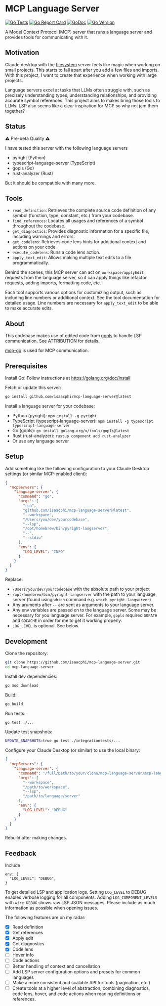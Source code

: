 # MCP Language Server

[![Go Tests](https://github.com/isaacphi/mcp-language-server/actions/workflows/go.yml/badge.svg)](https://github.com/isaacphi/mcp-language-server/actions/workflows/go.yml)
[![Go Report Card](https://goreportcard.com/badge/github.com/isaacphi/mcp-language-server)](https://goreportcard.com/report/github.com/isaacphi/mcp-language-server)
[![GoDoc](https://pkg.go.dev/badge/github.com/isaacphi/mcp-language-server)](https://pkg.go.dev/github.com/isaacphi/mcp-language-server)
[![Go Version](https://img.shields.io/github/go-mod/go-version/isaacphi/mcp-language-server)](https://github.com/isaacphi/mcp-language-server/blob/main/go.mod)

A Model Context Protocol (MCP) server that runs a language server and provides tools for communicating with it.

## Motivation

Claude desktop with the [filesystem](https://github.com/modelcontextprotocol/servers/tree/main/src/filesystem) server feels like magic when working on small projects. This starts to fall apart after you add a few files and imports. With this project, I want to create that experience when working with large projects.

Language servers excel at tasks that LLMs often struggle with, such as precisely understanding types, understanding relationships, and providing accurate symbol references. This project aims to makes bring those tools to LLMs. LSP also seems like a clear inspiration for MCP so why not jam them together?

## Status

⚠️ Pre-beta Quality ⚠️

I have tested this server with the following language servers

- pyright (Python)
- typescript-language-server (TypeScript)
- gopls (Go)
- rust-analyzer (Rust)

But it should be compatible with many more.

## Tools

- `read_definition`: Retrieves the complete source code definition of any symbol (function, type, constant, etc.) from your codebase.
- `find_references`: Locates all usages and references of a symbol throughout the codebase.
- `get_diagnostics`: Provides diagnostic information for a specific file, including warnings and errors.
- `get_codelens`: Retrieves code lens hints for additional context and actions on your code.
- `execute_codelens`: Runs a code lens action.
- `apply_text_edit`: Allows making multiple text edits to a file programmatically.

Behind the scenes, this MCP server can act on `workspace/applyEdit` requests from the language server, so it can apply things like refactor requests, adding imports, formatting code, etc.

Each tool supports various options for customizing output, such as including line numbers or additional context. See the tool documentation for detailed usage. Line numbers are necessary for `apply_text_edit` to be able to make accurate edits.

## About

This codebase makes use of edited code from [gopls](https://go.googlesource.com/tools/+/refs/heads/master/gopls/internal/protocol) to handle LSP communication. See ATTRIBUTION for details.

[mcp-go](https://github.com/mark3labs/mcp-go) is used for MCP communication.

## Prerequisites

Install Go: Follow instructions at <https://golang.org/doc/install>

Fetch or update this server:

```bash
go install github.com/isaacphi/mcp-language-server@latest
```

Install a language server for your codebase:

- Python (pyright): `npm install -g pyright`
- TypeScript (typescript-language-server): `npm install -g typescript typescript-language-server`
- Go (gopls): `go install golang.org/x/tools/gopls@latest`
- Rust (rust-analyzer): `rustup component add rust-analyzer`
- Or use any language server

## Setup

Add something like the following configuration to your Claude Desktop settings (or similar MCP-enabled client):

```json
{
  "mcpServers": {
    "language-server": {
      "command": "go",
      "args": [
        "run",
        "github.com/isaacphi/mcp-language-server@latest",
        "--workspace",
        "/Users/you/dev/yourcodebase",
        "--lsp",
        "/opt/homebrew/bin/pyright-langserver",
        "--",
        "--stdio"
      ],
      "env": {
        "LOG_LEVEL": "INFO"
      }
    }
  }
}
```

Replace:

- `/Users/you/dev/yourcodebase` with the absolute path to your project
- `/opt/homebrew/bin/pyright-langserver` with the path to your language server (found using `which` command e.g. `which pyright-langserver`)
- Any aruments after `--` are sent as arguments to your language server.
- Any env variables are passed on to the language server. Some may be necessary for you language server. For example, `gopls` required `GOPATH` and `GOCACHE` in order for me to get it working properly.
- `LOG_LEVEL` is optional. See below.

## Development

Clone the repository:

```bash
git clone https://github.com/isaacphi/mcp-language-server.git
cd mcp-language-server
```

Install dev dependencies:

```bash
go mod download
```

Build:

```bash
go build
```

Run tests:

```bash
go test ./...
```

Update test snapshots:

```bash
UPDATE_SNAPSHOTS=true go test ./integrationtests/...
```

Configure your Claude Desktop (or similar) to use the local binary:

```json
{
  "mcpServers": {
    "language-server": {
      "command": "/full/path/to/your/clone/mcp-language-server/mcp-language-server",
      "args": [
        "--workspace",
        "/path/to/workspace",
        "--lsp",
        "/path/to/language/server"
      ],
      "env": {
        "LOG_LEVEL": "DEBUG"
      }
    }
  }
}
```

Rebuild after making changes.

## Feedback

Include

```
env: {
  "LOG_LEVEL": "DEBUG",
}
```

To get detailed LSP and application logs. Setting `LOG_LEVEL` to DEBUG enables verbose logging for all components. Adding `LOG_COMPONENT_LEVELS` with `wire:DEBUG` shows raw LSP JSON messages. Please include as much information as possible when opening issues.

The following features are on my radar:

- [x] Read definition
- [x] Get references
- [x] Apply edit
- [x] Get diagnostics
- [x] Code lens
- [ ] Hover info
- [ ] Code actions
- [ ] Better handling of context and cancellation
- [ ] Add LSP server configuration options and presets for common languages
- [ ] Make a more consistent and scalable API for tools (pagination, etc.)
- [ ] Create tools at a higher level of abstraction, combining diagnostics, code lens, hover, and code actions when reading definitions or references.
